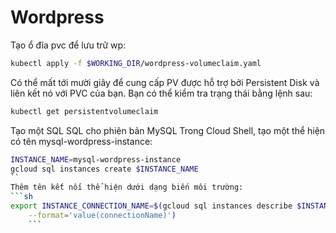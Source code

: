 # Wordpress 
Tạo ổ đĩa pvc để lưu trữ wp:

```sh
kubectl apply -f $WORKING_DIR/wordpress-volumeclaim.yaml
```

Có thể mất tới mười giây để cung cấp PV được hỗ trợ bởi Persistent Disk và liên kết nó với PVC của bạn. Bạn có thể kiểm tra trạng thái bằng lệnh sau:

```sh
kubectl get persistentvolumeclaim
```

Tạo một SQL SQL cho phiên bản MySQL
Trong Cloud Shell, tạo một thể hiện có tên mysql-wordpress-instance:
```sh
INSTANCE_NAME=mysql-wordpress-instance
gcloud sql instances create $INSTANCE_NAME
``
Thêm tên kết nối thể hiện dưới dạng biến môi trường:
```sh
export INSTANCE_CONNECTION_NAME=$(gcloud sql instances describe $INSTANCE_NAME \
    --format='value(connectionName)')
    ```
